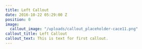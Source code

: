 ```yaml
---
title: Left Callout
date: 2016-10-22 05:29:00 Z
position: 0
image:
  callout_image: "/uploads/callout_placeholder-cace11.png"
callout_title: Left Callout
callout_text: This is text for first callout.
---
```


